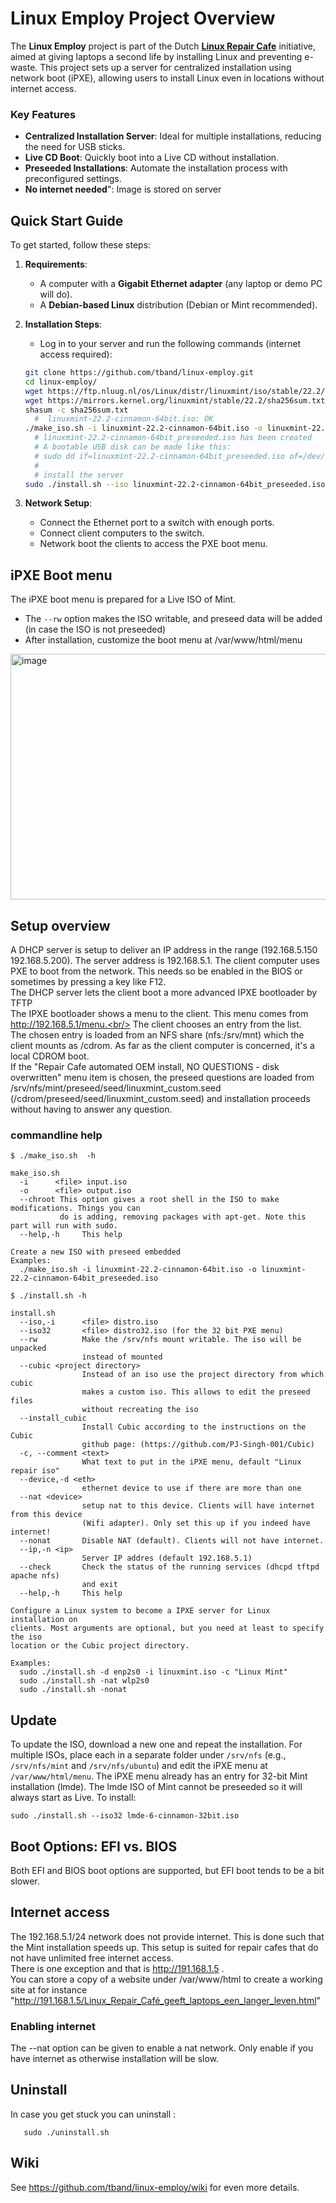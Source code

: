 # Linux Employ Project Overview

The **Linux Employ** project is part of the Dutch [**Linux Repair Cafe**](https://www.repaircafe.org/linux-repair-cafe/) initiative, aimed at giving laptops a second life by installing Linux and preventing e-waste. This project sets up a server for centralized installation using network boot (iPXE), allowing users to install Linux even in locations without internet access.

### Key Features
- **Centralized Installation Server**: Ideal for multiple installations, reducing the need for USB sticks.
- **Live CD Boot**: Quickly boot into a Live CD without installation.
- **Preseeded Installations**: Automate the installation process with preconfigured settings.
- **No internet needed**": Image is stored on server

## Quick Start Guide

To get started, follow these steps:

1. **Requirements**:
   - A computer with a **Gigabit Ethernet adapter** (any laptop or demo PC will do).
   - A **Debian-based Linux** distribution (Debian or Mint recommended).

2. **Installation Steps**:
   - Log in to your server and run the following commands (internet access required):
   ```bash
   git clone https://github.com/tband/linux-employ.git 
   cd linux-employ/
   wget https://ftp.nluug.nl/os/Linux/distr/linuxmint/iso/stable/22.2/linuxmint-22.2-cinnamon-64bit.iso
   wget https://mirrors.kernel.org/linuxmint/stable/22.2/sha256sum.txt
   shasum -c sha256sum.txt
     #  linuxmint-22.2-cinnamon-64bit.iso: OK
   ./make_iso.sh -i linuxmint-22.2-cinnamon-64bit.iso -o linuxmint-22.2-cinnamon-64bit_preseeded.iso --chroot
     # linuxmint-22.2-cinnamon-64bit_preseeded.iso has been created
     # A bootable USB disk can be made like this:
     # sudo dd if=linuxmint-22.2-cinnamon-64bit_preseeded.iso of=/dev/sd<X> bs=4M status=progress
     #
     # install the server 
   sudo ./install.sh --iso linuxmint-22.2-cinnamon-64bit_preseeded.iso

 3. **Network Setup**:
    - Connect the Ethernet port to a switch with enough ports.
    - Connect client computers to the switch.
    - Network boot the clients to access the PXE boot menu.


## iPXE Boot menu
The iPXE boot menu is prepared for a Live ISO of Mint.

- The `--rw` option makes the ISO writable, and preseed data will be added (in case the ISO is not preseeded)
- After installation, customize the boot menu at /var/www/html/menu

<img width="716" height="393" alt="image" src="https://github.com/user-attachments/assets/f71b35d7-f888-4ce6-a781-b7daf4e78493" />

## Setup overview
A DHCP server is setup to deliver an IP address in the range (192.168.5.150 192.168.5.200). The server address is 192.168.5.1. The client computer uses PXE to boot from the network. This needs so be enabled in the BIOS or sometimes by pressing a key like F12.<br/>
The DHCP server lets the client boot a more advanced IPXE bootloader by TFTP<br/>
The IPXE bootloader shows a menu to the client. This menu comes from http://192.168.5.1/menu.<br/>
The client chooses an entry from the list.<br/>
The chosen entry is loaded from an NFS share (nfs:/srv/mnt) which the client mounts as /cdrom. As far as the client computer is concerned, it's a local CDROM boot.<br/>
If the "Repair Cafe automated OEM install, NO QUESTIONS - disk overwritten" menu item is chosen, the preseed questions are loaded from /srv/nfs/mint/preseed/seed/linuxmint_custom.seed (/cdrom/preseed/seed/linuxmint_custom.seed) and installation proceeds without having to answer any question.
### commandline help
```
$ ./make_iso.sh  -h

make_iso.sh
  -i      <file> input.iso
  -o      <file> output.iso
  --chroot This option gives a root shell in the ISO to make modifications. Things you can
           do is adding, removing packages with apt-get. Note this part will run with sudo.
  --help,-h     This help

Create a new ISO with preseed embedded
Examples:
  ./make_iso.sh -i linuxmint-22.2-cinnamon-64bit.iso -o linuxmint-22.2-cinnamon-64bit_preseeded.iso

```

```
$ ./install.sh -h

install.sh
  --iso,-i      <file> distro.iso
  --iso32       <file> distro32.iso (for the 32 bit PXE menu)
  --rw          Make the /srv/nfs mount writable. The iso will be unpacked
                instead of mounted
  --cubic <project directory>
                Instead of an iso use the project directory from which cubic
                makes a custom iso. This allows to edit the preseed files
                without recreating the iso
  --install_cubic
                Install Cubic according to the instructions on the Cubic 
                github page: (https://github.com/PJ-Singh-001/Cubic)
  -c, --comment <text>
                What text to put in the iPXE menu, default "Linux repair iso"
  --device,-d <eth>
                ethernet device to use if there are more than one
  --nat <device>
                setup nat to this device. Clients will have internet from this device
                (Wifi adapter). Only set this up if you indeed have internet!
  --nonat       Disable NAT (default). Clients will not have internet.
  --ip,-n <ip>
                Server IP addres (default 192.168.5.1)
  --check       Check the status of the running services (dhcpd tftpd apache nfs)
                and exit
  --help,-h     This help

Configure a Linux system to become a IPXE server for Linux installation on
clients. Most arguments are optional, but you need at least to specify the iso
location or the Cubic project directory.
  
Examples:
  sudo ./install.sh -d enp2s0 -i linuxmint.iso -c "Linux Mint"
  sudo ./install.sh -nat wlp2s0
  sudo ./install.sh -nonat

```

## Update
To update the ISO, download a new one and repeat the installation. For multiple ISOs, place each in a separate folder under `/srv/nfs` (e.g., `/srv/nfs/mint` and `/srv/nfs/ubuntu`) and edit the iPXE menu at `/var/www/html/menu`.
The iPXE menu already has an entry for 32-bit Mint installation (lmde). The lmde ISO of Mint cannot be preseeded so it will always start as Live. To install:
```
sudo ./install.sh --iso32 lmde-6-cinnamon-32bit.iso
```

## Boot Options: EFI vs. BIOS
Both EFI and BIOS boot options are supported, but EFI boot tends to be a bit slower.
## Internet access
The 192.168.5.1/24 network does not provide internet. 
This is done such that the Mint installation speeds up. This setup is suited for repair cafes that do not have unlimited free internet access.<br/>
There is one exception and that is http://191.168.1.5 .<br/>
You can store a copy of a website under /var/www/html to create a working site at 
for instance "http://191.168.1.5/Linux_Repair_Café_geeft_laptops_een_langer_leven.html"
### Enabling internet
The --nat option can be given to enable a nat network. Only enable if you have internet as otherwise installation will be slow.
## Uninstall
In case you get stuck you can uninstall :
```
   sudo ./uninstall.sh
```
## Wiki
See https://github.com/tband/linux-employ/wiki for even more details.
